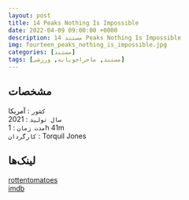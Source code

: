 ```yaml
---
layout: post
title: 14 Peaks Nothing Is Impossible
date: 2022-04-09 09:00:00 +0000
description: مستند 14 Peaks Nothing Is Impossible
img: fourteen_peaks_nothing_is_impossible.jpg
categories: [مستند]
tags: [مستند, ماجراجویانه, ورزشی]
---
```


## مشخصات

`کشور` : آمریکا  
`سال تولید` : 2021  
`مدت زمان` : 1h 41m  
`کارگردان` : Torquil Jones

## لینک‌ها

[rottentomatoes](https://www.rottentomatoes.com/m/14_peaks_nothing_is_impossible)  
[imdb](https://www.imdb.com/title/tt14079374/)